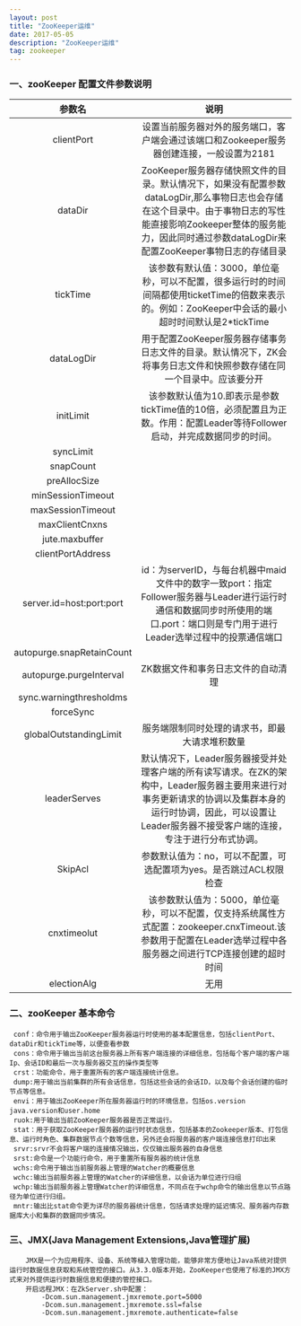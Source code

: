 ```yaml
---
layout: post
title: "ZooKeeper运维"
date: 2017-05-05
description: "ZooKeeper运维"
tag: zookeeper
---   
```


### 一、zooKeeper 配置文件参数说明
|参数名|说明|
|:-:|:-:|
|clientPort|设置当前服务器对外的服务端口，客户端会通过该端口和Zookeeper服务器创建连接，一般设置为2181
|dataDir|ZooKeeper服务器存储快照文件的目录。默认情况下，如果没有配置参数dataLogDir,那么事物日志也会存储在这个目录中。由于事物日志的写性能直接影响Zookeeper整体的服务能力，因此同时通过参数dataLogDir来配置ZooKeeper事物日志的存储目录
|tickTime|该参数有默认值：3000，单位毫秒，可以不配置，很多运行时的时间间隔都使用ticketTime的倍数来表示的。例如：ZooKeeper中会话的最小超时时间默认是2*tickTime
|dataLogDir|用于配置ZooKeeper服务器存储事务日志文件的目录。默认情况下，ZK会将事务日志文件和快照参数存储在同一个目录中。应该要分开
|initLimit|该参数默认值为10.即表示是参数tickTime值的10倍，必须配置且为正数。作用：配置Leader等待Follower启动，并完成数据同步的时间。
|syncLimit|
|snapCount|
|preAllocSize|
|minSessionTimeout|
|maxSessionTimeout|
|maxClientCnxns|
|jute.maxbuffer|
|clientPortAddress|
|server.id=host:port:port|id：为serverID，与每台机器中maid文件中的数字一致port：指定Follower服务器与Leader进行运行时通信和数据同步时所使用的端口.port：端口则是专门用于进行Leader选举过程中的投票通信端口
|autopurge.snapRetainCount|
|autopurge.purgeInterval|ZK数据文件和事务日志文件的自动清理
|sync.warningthresholdms|
|forceSync|
|globalOutstandingLimit|服务端限制同时处理的请求书，即最大请求堆积数量
|leaderServes|默认情况下，Leader服务器接受并处理客户端的所有读写请求。在ZK的架构中，Leader服务器主要用来进行对事务更新请求的协调以及集群本身的运行时协调，因此，可以设置让Leader服务器不接受客户端的连接，专注于进行分布式协调。
|SkipAcl|参数默认值为：no，可以不配置，可选配置项为yes。是否跳过ACL权限检查
|cnxtimeolut|该参数默认值为：5000，单位毫秒，可以不配置，仅支持系统属性方式配置：zookeeper.cnxTimeout.该参数用于配置在Leader选举过程中各服务器之间进行TCP连接创建的超时时间
|electionAlg|无用

### 二、zooKeeper 基本命令
     conf：命令用于输出ZooKeeper服务器运行时使用的基本配置信息，包括clientPort、dataDir和tickTime等，以便查看参数
     cons：命令用于输出当前这台服务器上所有客户端连接的详细信息，包括每个客户端的客户端Ip、会话ID和最后一次与服务器交互的操作类型等
     crst：功能命令，用于重置所有的客户端连接统计信息。
     dump:用于输出当前集群的所有会话信息，包括这些会话的会话ID，以及每个会话创建的临时节点等信息。
     envi：用于输出ZooKeeper所在服务器运行时的环境信息，包括os.version java.version和user.home
     ruok:用于输出当前ZooKeeper服务器是否正常运行。
     stat：用于获取ZooKeeper服务器的运行时状态信息，包括基本的Zookeeper版本、打包信息、运行时角色、集群数据节点个数等信息，另外还会将服务器的客户端连接信息打印出来
     srvr:srvr不会将客户端的连接情况输出，仅仅输出服务器的自身信息
     srst:命令是一个功能行命令，用于重置所有服务器的统计信息
     wchs:命令用于输出当前服务器上管理的Watcher的概要信息
     wchc:输出当前服务器上管理的Watcher的详细信息，以会话为单位进行归组
     wchp:输出当前服务器上管理Watcher的详细信息，不同点在于wchp命令的输出信息以节点路径为单位进行归组。
     mntr:输出比stat命令更为详尽的服务器统计信息，包括请求处理的延迟情况、服务器内存数据库大小和集群的数据同步情况。

### 三、JMX(Java Management Extensions,Java管理扩展)
        JMX是一个为应用程序、设备、系统等植入管理功能，能够非常方便地让Java系统对提供运行时数据信息获取和系统管控的接口。从3.3.0版本开始，ZooKeeper也使用了标准的JMX方式来对外提供运行时数据信息和便捷的管控接口。
        开启远程JMX：在ZkServer.sh中配置：
            -Dcom.sun.management.jmxremote.port=5000
            -Dcom.sun.management.jmxremote.ssl=false
            -Dcom.sun.management.jmxremote.authenticate=false 